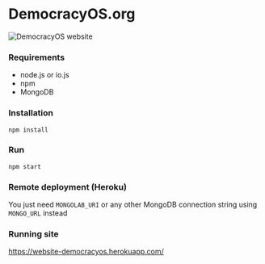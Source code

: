 # DemocracyOS.org

![DemocracyOS website](https://cldup.com/rmf7vXC-Fk.png)

### Requirements

  - node.js or io.js
  - npm
  - MongoDB

### Installation

```
npm install
```

### Run

```
npm start
```

### Remote deployment (Heroku)

You just need `MONGOLAB_URI` or any other MongoDB connection string using `MONGO_URL` instead

### Running site

https://website-democracyos.herokuapp.com/
